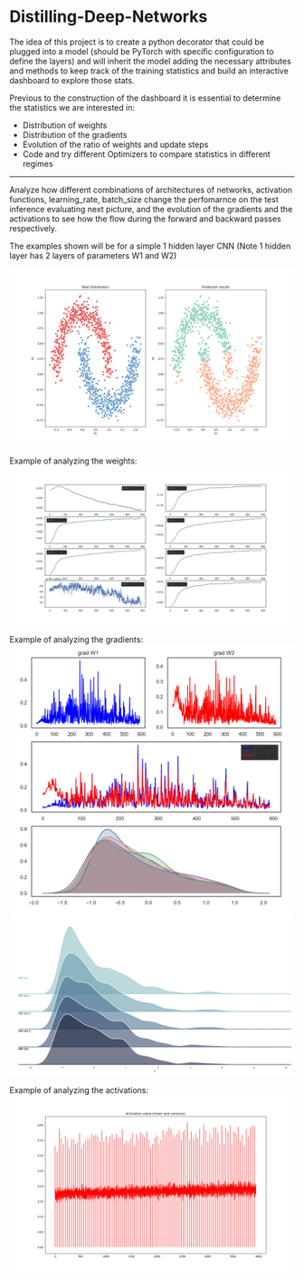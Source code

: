 # Distilling-Deep-Networks

The idea of this project is to create a python decorator that could be plugged into a model (should be PyTorch with specific configuration to define the layers) and will inherit the model adding the necessary attributes and methods to keep track of the training statistics and build an interactive dashboard to explore those stats.  

Previous to the construction of the dashboard it is essential to determine the statistics we are interested in:  
- Distribution of weights  
- Distribution of the gradients  
- Evolution of the ratio of weights and update steps   
- Code and try different Optimizers to compare statistics in different regimes    


---


Analyze how different combinations of architectures of networks, activation functions, learning_rate, batch_size change the perfomarnce on the test inference evaluating next picture, and the evolution of the gradients and the activations to see how the flow during the forward and backward passes respectively.

The examples shown will be for a simple 1 hidden layer CNN (Note 1 hidden layer has 2 layers of parameters W1 and W2)  

![test][test_inference]

Example of analyzing the weights:
![weights][weight_stats]

Example of analyzing the gradients:
![grads][grads]
![grads2][grads2]

Example of analyzing the activations:
![activations][activations]

[test_inference]: https://github.com/PabloRR100/Distilling-Deep-Networks/blob/master/figures/pred_results.png?raw=true  
[weight_stats]: https://github.com/PabloRR100/Distilling-Deep-Networks/blob/master/figures/1_weight_stats.png?raw=true  
[grads]: https://github.com/PabloRR100/Distilling-Deep-Networks/blob/master/figures/2_grads_stats_2.png?raw=true
[grads2]: https://github.com/PabloRR100/Distilling-Deep-Networks/blob/master/figures/4_grad_stats.png?raw=true
[activations]: https://github.com/PabloRR100/Distilling-Deep-Networks/blob/master/figures/3_activation_stats.png?raw=true
